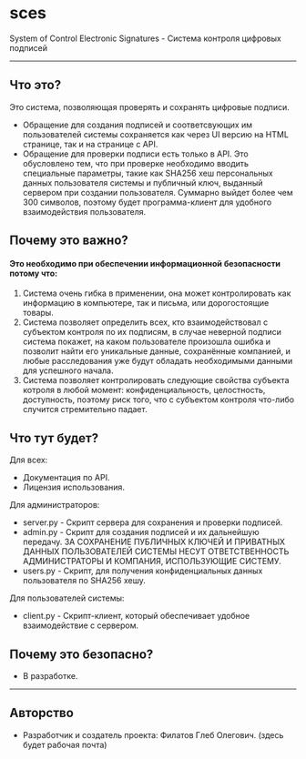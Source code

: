# sces
System of Control Electronic Signatures -
Система контроля цифровых подписей

---
**Что это?** 
---

Это система, позволяющая проверять и сохранять цифровые подписи. 
- Обращение для создания подписей и соответсвующих им пользователей системы сохраняется как через UI версию на HTML странице, так и на странице с API.
- Обращение для проверки подписи есть только в API. Это обусловлено тем, что при проверке необходимо вводить специальные параметры, такие как SHA256 хеш персональных данных пользователя системы и публичный ключ, выданный сервером при создании пользователя. Суммарно выйдет более чем 300 символов, поэтому будет программа-клиент для удобного взаимодействия пользователя.

**Почему это важно?**
---

 #### Это необходимо при обеспечении информационной безопасности потому что:
 1. Система очень гибка в применении, она может контролировать как информацию в компьютере, так и письма, или дорогостоящие товары.
 2. Система позволяет определить всех, кто взаимодействовал с субъектом контроля по их подписям, в случае неверной подписи система покажет, на каком пользователе произошла ошибка и позволит найти его уникальные данные, сохранённые компанией, и любые расследования уже будут обладать необходимыми данными для успешного начала.
 3. Система позволяет контролировать следующие свойства субъекта котроля в любой момент: конфиденциальность, целостность, доступность, поэтому риск того, что с субъектом контроля что-либо случится стремительно падает.


**Что тут будет?**
---

Для всех:
 - Документация по API.
 - Лицензия использования.

Для администраторов:
 - server.py - Скрипт сервера для сохранения и проверки подписей.
 - admin.py - Скрипт для создания подписей и их дальнейшую передачу. ЗА СОХРАНЕНИЕ ПУБЛИЧНЫХ КЛЮЧЕЙ И ПРИВАТНЫХ ДАННЫХ ПОЛЬЗОВАТЕЛЕЙ СИСТЕМЫ НЕСУТ ОТВЕТСТВЕННОСТЬ АДМИНИСТРАТОРЫ И КОМПАНИЯ, ИСПОЛЬЗУЮЩИЕ СИСТЕМУ.
 - users.py - Скрипт, для получения конфиденциальных данных пользователя по SHA256 хешу.

Для пользователей системы:
 - client.py - Скрипт-клиент, который обеспечивает удобное взаимодействие с сервером.

**Почему это безопасно?**
--

 - В разработке.

---
**Авторство**
---
 - Разработчик и создатель проекта: Филатов Глеб Олегович. (здесь будет рабочая почта)
